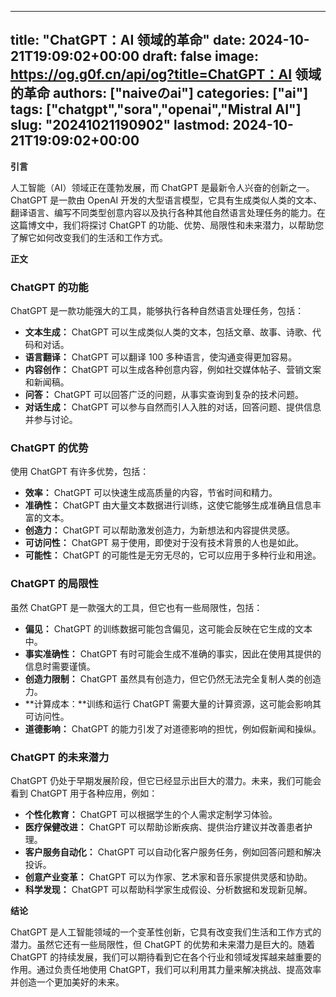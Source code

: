 
---
title: "ChatGPT：AI 领域的革命"
date: 2024-10-21T19:09:02+00:00
draft: false
image: https://og.g0f.cn/api/og?title=ChatGPT：AI 领域的革命
authors: ["naiveのai"]
categories: ["ai"]
tags: ["chatgpt","sora","openai","Mistral AI"]
slug: "20241021190902"
lastmod: 2024-10-21T19:09:02+00:00
---
**引言**

人工智能（AI）领域正在蓬勃发展，而 ChatGPT 是最新令人兴奋的创新之一。ChatGPT 是一款由 OpenAI 开发的大型语言模型，它具有生成类似人类的文本、翻译语言、编写不同类型创意内容以及执行各种其他自然语言处理任务的能力。在这篇博文中，我们将探讨 ChatGPT 的功能、优势、局限性和未来潜力，以帮助您了解它如何改变我们的生活和工作方式。

**正文**

### ChatGPT 的功能

ChatGPT 是一款功能强大的工具，能够执行各种自然语言处理任务，包括：

- **文本生成：** ChatGPT 可以生成类似人类的文本，包括文章、故事、诗歌、代码和对话。
- **语言翻译：** ChatGPT 可以翻译 100 多种语言，使沟通变得更加容易。
- **内容创作：** ChatGPT 可以生成各种创意内容，例如社交媒体帖子、营销文案和新闻稿。
- **问答：** ChatGPT 可以回答广泛的问题，从事实查询到复杂的技术问题。
- **对话生成：** ChatGPT 可以参与自然而引人入胜的对话，回答问题、提供信息并参与讨论。

### ChatGPT 的优势

使用 ChatGPT 有许多优势，包括：

- **效率：** ChatGPT 可以快速生成高质量的内容，节省时间和精力。
- **准确性：** ChatGPT 由大量文本数据进行训练，这使它能够生成准确且信息丰富的文本。
- **创造力：** ChatGPT 可以帮助激发创造力，为新想法和内容提供灵感。
- **可访问性：** ChatGPT 易于使用，即使对于没有技术背景的人也是如此。
- **可能性：** ChatGPT 的可能性是无穷无尽的，它可以应用于多种行业和用途。

### ChatGPT 的局限性

虽然 ChatGPT 是一款强大的工具，但它也有一些局限性，包括：

- **偏见：** ChatGPT 的训练数据可能包含偏见，这可能会反映在它生成的文本中。
- **事实准确性：** ChatGPT 有时可能会生成不准确的事实，因此在使用其提供的信息时需要谨慎。
- **创造力限制：** ChatGPT 虽然具有创造力，但它仍然无法完全复制人类的创造力。
- **计算成本：**训练和运行 ChatGPT 需要大量的计算资源，这可能会影响其可访问性。
- **道德影响：** ChatGPT 的能力引发了对道德影响的担忧，例如假新闻和操纵。

### ChatGPT 的未来潜力

ChatGPT 仍处于早期发展阶段，但它已经显示出巨大的潜力。未来，我们可能会看到 ChatGPT 用于各种应用，例如：

- **个性化教育：** ChatGPT 可以根据学生的个人需求定制学习体验。
- **医疗保健改进：** ChatGPT 可以帮助诊断疾病、提供治疗建议并改善患者护理。
- **客户服务自动化：** ChatGPT 可以自动化客户服务任务，例如回答问题和解决投诉。
- **创意产业变革：** ChatGPT 可以为作家、艺术家和音乐家提供灵感和协助。
- **科学发现：** ChatGPT 可以帮助科学家生成假设、分析数据和发现新见解。

**结论**

ChatGPT 是人工智能领域的一个变革性创新，它具有改变我们生活和工作方式的潜力。虽然它还有一些局限性，但 ChatGPT 的优势和未来潜力是巨大的。随着 ChatGPT 的持续发展，我们可以期待看到它在各个行业和领域发挥越来越重要的作用。通过负责任地使用 ChatGPT，我们可以利用其力量来解决挑战、提高效率并创造一个更加美好的未来。